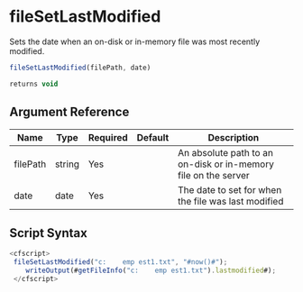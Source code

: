 # fileSetLastModified

Sets the date when an on-disk or in-memory file was most recently modified.

```javascript
fileSetLastModified(filePath, date)
```

```javascript
returns void
```

## Argument Reference

| Name | Type | Required | Default | Description |
| --- | --- | --- | --- | --- |
| filePath | string | Yes |  | An absolute path to an on-disk or in-memory file on the server |
| date | date | Yes |  | The date to set for when the file was last modified |

## Script Syntax

```javascript
<cfscript> 
 fileSetLastModified("c:	emp	est1.txt", "#now()#"); 
    writeOutput(#getFileInfo("c:	emp	est1.txt").lastmodified#); 
 </cfscript>
```
